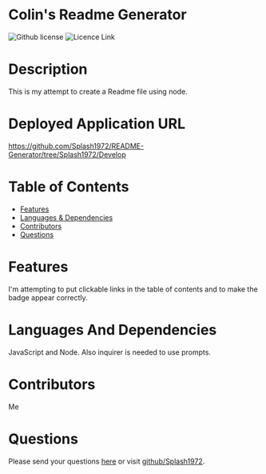 # Colin's Readme Generator
  ![Github license](https://img.shields.io/badge/license--blue.svg)
  ![Licence Link](https://www.npmjs.com/search?q=)
# Description
This is my attempt to create a Readme file using node.
# Deployed Application URL
https://github.com/Splash1972/README-Generator/tree/Splash1972/Develop
# Table of Contents

* [Features](#features)
* [Languages & Dependencies](#languages-and-dependencies)
* [Contributors](#contributors)
* [Questions](#questions)

# Features
I'm attempting to put clickable links in the table of contents and to make the badge appear correctly.
# Languages And Dependencies
JavaScript and Node.  Also inquirer is needed to use prompts.
# Contributors
Me
# Questions
Please send your questions [here](mailto:colindrums@me.com?subject=[GitHub]%20Dev%20Connect) or visit [github/Splash1972](https://github.com/Splash1972).
